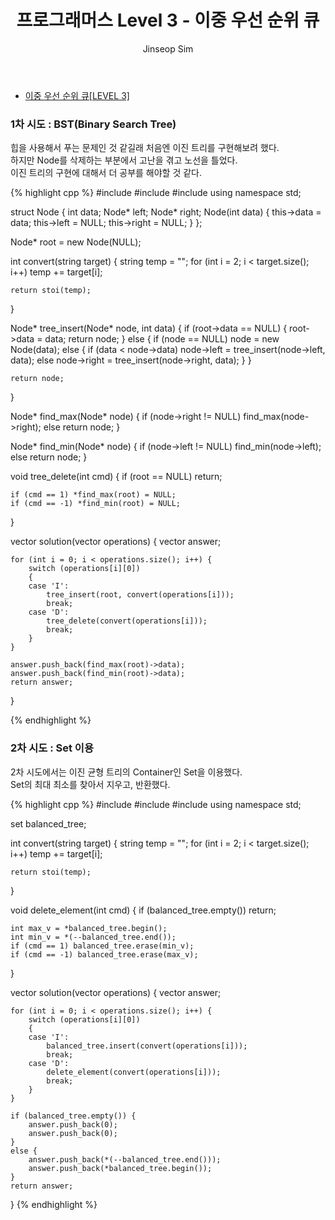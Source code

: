 ﻿---
layout: post
title: "프로그래머스 Level 3 - 이중 우선 순위 큐"
categories: Programmers
tags: [cpp]
author:
  - Jinseop Sim
---
- [이중 우선 순위 큐[LEVEL 3]](https://school.programmers.co.kr/learn/courses/30/lessons/42628)

### 1차 시도 : BST(Binary Search Tree)

힙을 사용해서 푸는 문제인 것 같길래 처음엔 이진 트리를 구현해보려 했다.  
하지만 Node를 삭제하는 부분에서 고난을 겪고 노선을 틀었다.  
이진 트리의 구현에 대해서 더 공부를 해야할 것 같다.  

{% highlight cpp %}
#include <string>
#include <vector>
#include <iostream>
using namespace std;

struct Node {
    int data;
    Node* left;
    Node* right;
    Node(int data) {
        this->data = data;
        this->left = NULL;
        this->right = NULL;
    }
};

Node* root = new Node(NULL);

int convert(string target) {
    string temp = "";
    for (int i = 2; i < target.size(); i++)
        temp += target[i];

    return stoi(temp);
}

Node* tree_insert(Node* node, int data) {
    if (root->data == NULL) {
        root->data = data;
        return node;
    }
    else {
        if (node == NULL)
            node = new Node(data);
        else {
            if (data < node->data)
                node->left = tree_insert(node->left, data);
            else
                node->right = tree_insert(node->right, data);
        }
    }

    return node;
}

Node* find_max(Node* node) {
    if (node->right != NULL)
        find_max(node->right);
    else
        return node;
}

Node* find_min(Node* node) {
    if (node->left != NULL)
        find_min(node->left);
    else
        return node;
}

void tree_delete(int cmd) {
    if (root == NULL) return;

    if (cmd == 1) *find_max(root) = NULL;
    if (cmd == -1) *find_min(root) = NULL;
}

vector<int> solution(vector<string> operations) {
    vector<int> answer;

    for (int i = 0; i < operations.size(); i++) {
        switch (operations[i][0])
        {
        case 'I':
            tree_insert(root, convert(operations[i]));
            break;
        case 'D':
            tree_delete(convert(operations[i]));
            break;
        }
    }

    answer.push_back(find_max(root)->data);
    answer.push_back(find_min(root)->data);
    return answer;
}

{% endhighlight %}


### 2차 시도 : Set 이용

2차 시도에서는 이진 균형 트리의 Container인 Set을 이용했다.  
Set의 최대 최소를 찾아서 지우고, 반환했다.  

{% highlight cpp %}
#include <string>
#include <vector>
#include <set>
using namespace std;

set<int> balanced_tree;

int convert(string target) {
    string temp = "";
    for (int i = 2; i < target.size(); i++)
        temp += target[i];

    return stoi(temp);
}

void delete_element(int cmd) {
    if (balanced_tree.empty()) return;

    int max_v = *balanced_tree.begin();
    int min_v = *(--balanced_tree.end());
    if (cmd == 1) balanced_tree.erase(min_v);
    if (cmd == -1) balanced_tree.erase(max_v);
}

vector<int> solution(vector<string> operations) {
    vector<int> answer;

    for (int i = 0; i < operations.size(); i++) {
        switch (operations[i][0])
        {
        case 'I':
            balanced_tree.insert(convert(operations[i]));
            break;
        case 'D':
            delete_element(convert(operations[i]));
            break;
        }
    }

    if (balanced_tree.empty()) {
        answer.push_back(0);
        answer.push_back(0);
    }
    else {
        answer.push_back(*(--balanced_tree.end()));
        answer.push_back(*balanced_tree.begin());
    }
    return answer;
}
{% endhighlight %}